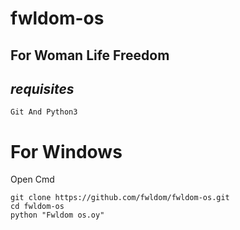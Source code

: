 # fwldom-os
## For Woman Life Freedom
## *requisites*
```
Git And Python3

```
# For Windows
Open Cmd
```
git clone https://github.com/fwldom/fwldom-os.git
cd fwldom-os
python "Fwldom os.oy"
```
